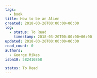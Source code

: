 ```yaml
---
tags:
  - book
title: How to be an Alien
created: 2018-03-20T00:00:00+06:00
log:
  - status: To Read
    timestamp: 2018-03-20T00:00:00+06:00
updated: 2018-03-20T00:00:00+06:00
read_count: 0
authors:
  - George Mikes
isbn10: 582416868

status: To Read
---
```


